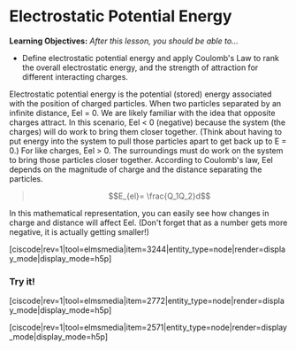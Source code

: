 # Electrostatic Potential Energy

**Learning Objectives:** _After this lesson, you should be able to…_

* Define electrostatic potential energy and apply Coulomb's Law to rank the overall electrostatic energy, and the strength of attraction for different interacting charges.


Electrostatic potential energy is the potential (stored) energy associated with the position of charged particles. When two particles separated by an infinite distance, Eel = 0.  We are likely familiar with the idea that opposite charges attract. In this scenario, Eel < 0 (negative) because the system (the charges) will do work to bring them closer together.  (Think about having to put energy into the system to pull those particles apart to get back up to E = 0.)  For like charges, Eel > 0.  The surroundings must do work on the system to bring those particles closer together.
According to Coulomb's law, Eel depends on the magnitude of charge and the distance separating the particles. 

> $$E_{el}= \frac{Q_1Q_2}d$$

In this mathematical representation, you can easily see how changes in charge and distance will affect Eel. (Don't forget that as a number gets more negative, it is actually getting smaller!)

[ciscode|rev=1|tool=elmsmedia|item=3244|entity_type=node|render=display_mode|display_mode=h5p]

### Try it!

[ciscode|rev=1|tool=elmsmedia|item=2772|entity_type=node|render=display_mode|display_mode=h5p]

[ciscode|rev=1|tool=elmsmedia|item=2571|entity_type=node|render=display_mode|display_mode=h5p]


